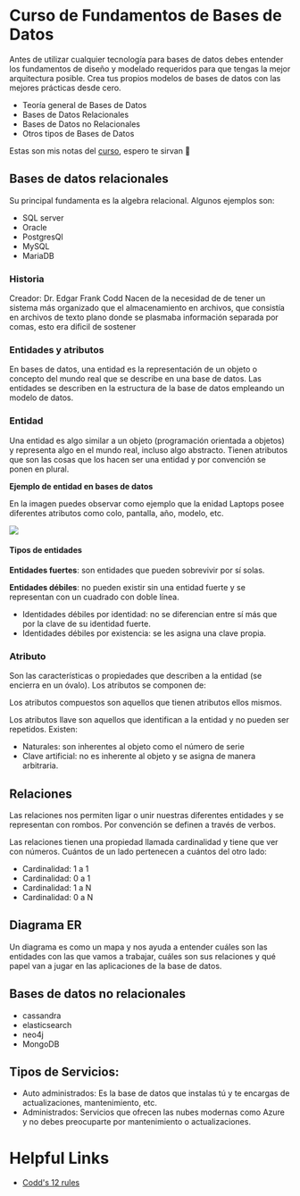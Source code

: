 # Curso de Fundamentos de Bases de Datos

Antes de utilizar cualquier tecnología para bases de datos debes entender los fundamentos de diseño y modelado requeridos para que tengas la mejor arquitectura posible. Crea tus propios modelos de bases de datos con las mejores prácticas desde cero.

- Teoría general de Bases de Datos
- Bases de Datos Relacionales
- Bases de Datos no Relacionales
- Otros tipos de Bases de Datos

Estas son mis notas del [curso](https://platzi.com/cursos/bd/), espero te sirvan 🚀
    
## Bases de datos relacionales

Su principal fundamenta es la algebra relacional. Algunos ejemplos son:

- SQL server
- Oracle
- PostgresQl
- MySQL
- MariaDB

### Historia 

Creador: Dr. Edgar Frank Codd
Nacen de la necesidad de de tener un sistema más organizado que el almacenamiento en archivos, que consistía en archivos de texto plano donde se plasmaba información separada por comas, esto era dificil de sostener

### Entidades y atributos

En bases de datos, una entidad es la representación de un objeto o concepto del mundo real que se describe en una base de datos. Las entidades se describen en la estructura de la base de datos empleando un modelo de datos.

### Entidad
Una entidad es algo similar a un objeto (programación orientada a objetos) y representa algo en el mundo real, incluso algo abstracto. Tienen atributos que son las cosas que los hacen ser una entidad y por convención se ponen en plural.

**Ejemplo de entidad en bases de datos**

En la imagen puedes observar como ejemplo que la enidad Laptops posee diferentes atributos como colo, pantalla, año, modelo, etc.

![](https://static.platzi.com/media/user_upload/ejemplo%20de%20entidad-c0b48b06-ba54-4026-add0-e7e522d6f47e.jpg)

#### Tipos de entidades

**Entidades fuertes**: son entidades que pueden sobrevivir por sí solas.

**Entidades débiles**: no pueden existir sin una entidad fuerte y se representan con un cuadrado con doble línea.

- Identidades débiles por identidad: no se diferencian entre sí más que por la clave de su identidad fuerte.
- Identidades débiles por existencia: se les asigna una clave propia.

### Atributo

Son las características o propiedades que describen a la entidad (se encierra en un óvalo). Los atributos se componen de:

Los atributos compuestos son aquellos que tienen atributos ellos mismos.

Los atributos llave son aquellos que identifican a la entidad y no pueden ser repetidos. Existen:

- Naturales: son inherentes al objeto como el número de serie
- Clave artificial: no es inherente al objeto y se asigna de manera arbitraria.

## Relaciones

Las relaciones nos permiten ligar o unir nuestras diferentes entidades y se representan con rombos. Por convención se definen a través de verbos.

Las relaciones tienen una propiedad llamada cardinalidad y tiene que ver con números. Cuántos de un lado pertenecen a cuántos del otro lado:

- Cardinalidad: 1 a 1
- Cardinalidad: 0 a 1
- Cardinalidad: 1 a N
- Cardinalidad: 0 a N

## Diagrama ER

Un diagrama es como un mapa y nos ayuda a entender cuáles son las entidades con las que vamos a trabajar, cuáles son sus relaciones y qué papel van a jugar en las aplicaciones de la base de datos.



## Bases de datos no relacionales

- cassandra
- elasticsearch
- neo4j
- MongoDB

## Tipos de Servicios:

- Auto administrados: Es la base de datos que instalas tú y te encargas de actualizaciones, mantenimiento, etc.
- Administrados: Servicios que ofrecen las nubes modernas como Azure y no debes preocuparte por mantenimiento o actualizaciones.

# Helpful Links

- [Codd's 12 rules](https://www.w3resource.com/sql/sql-basic/codd-12-rule-relation.php)